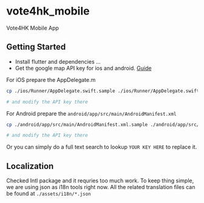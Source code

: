 # vote4hk_mobile

Vote4HK Mobile App

## Getting Started

- Install flutter and dependencies ...
- Get the google map API key for ios and android. [Guide](https://pub.dev/packages/google_maps_flutter)

For iOS prepare the AppDelegate.m

```bash
cp ./ios/Runner/AppDelegate.swift.sample ./ios/Runner/AppDelegate.swift

# and modify the API key there
```

For Android prepare the `android/app/src/main/AndroidManifest.xml`

```bash
cp ./android/app/src/main/AndroidManifest.xml.sample ./android/app/src/main/AndroidManifest.xml

# and modify the API key there
```

Or you can simply do a full text search to lookup `YOUR KEY HERE` to replace it.

## Localization

Checked Intl package and it requries too much work. To keep thing simple, we are using json as i18n tools right now. All the related translation files can be found at `./assets/i18n/*.json`

